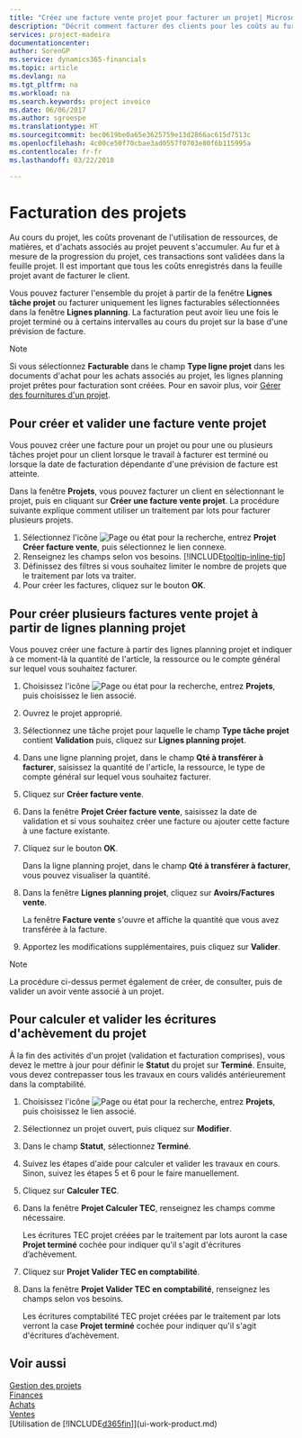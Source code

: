 ```yaml
---
title: "Créez une facture vente projet pour facturer un projet| Microsoft Docs"
description: "Décrit comment facturer des clients pour les coûts au fur et à mesure de l'avancée du projet."
services: project-madeira
documentationcenter: 
author: SorenGP
ms.service: dynamics365-financials
ms.topic: article
ms.devlang: na
ms.tgt_pltfrm: na
ms.workload: na
ms.search.keywords: project invoice
ms.date: 06/06/2017
ms.author: sgroespe
ms.translationtype: HT
ms.sourcegitcommit: bec0619be0a65e3625759e13d2866ac615d7513c
ms.openlocfilehash: 4c00ce50f70cbae3ad0557f0703e80f6b115995a
ms.contentlocale: fr-fr
ms.lasthandoff: 03/22/2018

---
```

# <a name="invoice-jobs"></a>Facturation des projets
Au cours du projet, les coûts provenant de l'utilisation de ressources, de matières, et d'achats associés au projet peuvent s'accumuler. Au fur et à mesure de la progression du projet, ces transactions sont validées dans la feuille projet. Il est important que tous les coûts enregistrés dans la feuille projet avant de facturer le client.

Vous pouvez facturer l'ensemble du projet à partir de la fenêtre **Lignes tâche projet** ou facturer uniquement les lignes facturables sélectionnées dans la fenêtre **Lignes planning**. La facturation peut avoir lieu une fois le projet terminé ou à certains intervalles au cours du projet sur la base d'une prévision de facture.

> [!NOTE]  
>   Si vous sélectionnez **Facturable** dans le champ **Type ligne projet** dans les documents d'achat pour les achats associés au projet, les lignes planning projet prêtes pour facturation sont créées. Pour en savoir plus, voir [Gérer des fournitures d'un projet](projects-how-manage-project-supplies.md).

## <a name="to-create-and-post-a-job-sales-invoice"></a>Pour créer et valider une facture vente projet
Vous pouvez créer une facture pour un projet ou pour une ou plusieurs tâches projet pour un client lorsque le travail à facturer est terminé ou lorsque la date de facturation dépendante d'une prévision de facture est atteinte.

Dans la fenêtre **Projets**, vous pouvez facturer un client en sélectionnant le projet, puis en cliquant sur **Créer une facture vente projet**. La procédure suivante explique comment utiliser un traitement par lots pour facturer plusieurs projets.  

1. Sélectionnez l'icône ![Page ou état pour la recherche](media/ui-search/search_small.png "Page ou état pour la recherche"), entrez **Projet Créer facture vente**, puis sélectionnez le lien connexe.  
2. Renseignez les champs selon vos besoins. [!INCLUDE[tooltip-inline-tip](includes/tooltip-inline-tip_md.md)]
3. Définissez des filtres si vous souhaitez limiter le nombre de projets que le traitement par lots va traiter.
4. Pour créer les factures, cliquez sur le bouton **OK**.  

## <a name="to-create-multiple-job-sales-invoices-from-job-planning-lines"></a>Pour créer plusieurs factures vente projet à partir de lignes planning projet
Vous pouvez créer une facture à partir des lignes planning projet et indiquer à ce moment-là la quantité de l'article, la ressource ou le compte général sur lequel vous souhaitez facturer.

1. Choisissez l'icône ![Page ou état pour la recherche](media/ui-search/search_small.png "Page ou état pour la recherche"), entrez **Projets**, puis choisissez le lien associé.
2. Ouvrez le projet approprié.
3. Sélectionnez une tâche projet pour laquelle le champ **Type tâche projet** contient **Validation** puis, cliquez sur **Lignes planning projet**.  
4. Dans une ligne planning projet, dans le champ **Qté à transférer à facturer**, saisissez la quantité de l'article, la ressource, le type de compte général sur lequel vous souhaitez facturer.  
5. Cliquez sur **Créer facture vente**.
6. Dans la fenêtre **Projet Créer facture vente**, saisissez la date de validation et si vous souhaitez créer une facture ou ajouter cette facture à une facture existante.
7. Cliquez sur le bouton **OK**.  

    Dans la ligne planning projet, dans le champ **Qté à transférer à facturer**, vous pouvez visualiser la quantité.
8. Dans la fenêtre **Lignes planning projet**, cliquez sur **Avoirs/Factures vente**.

    La fenêtre **Facture vente** s'ouvre et affiche la quantité que vous avez transférée à la facture.  
9. Apportez les modifications supplémentaires, puis cliquez sur **Valider**.

> [!NOTE]  
>   La procédure ci-dessus permet également de créer, de consulter, puis de valider un avoir vente associé à un projet.

## <a name="to-calculate-and-post-job-completion-entries"></a>Pour calculer et valider les écritures d'achèvement du projet
À la fin des activités d'un projet (validation et facturation comprises), vous devez le mettre à jour pour définir le **Statut** du projet sur **Terminé**. Ensuite, vous devez contrepasser tous les travaux en cours validés antérieurement dans la comptabilité.

1. Choisissez l'icône ![Page ou état pour la recherche](media/ui-search/search_small.png "Page ou état pour la recherche"), entrez **Projets**, puis choisissez le lien associé.  
2. Sélectionnez un projet ouvert, puis cliquez sur **Modifier**.
3. Dans le champ **Statut**, sélectionnez **Terminé**.
4. Suivez les étapes d'aide pour calculer et valider les travaux en cours. Sinon, suivez les étapes 5 et 6 pour le faire manuellement.  
5. Cliquez sur **Calculer TEC**.
6. Dans la fenêtre **Projet Calculer TEC**, renseignez les champs comme nécessaire.  

     Les écritures TEC projet créées par le traitement par lots auront la case **Projet terminé** cochée pour indiquer qu'il s'agit d'écritures d’achèvement.  
7. Cliquez sur **Projet Valider TEC en comptabilité**.
8. Dans la fenêtre **Projet Valider TEC en comptabilité**, renseignez les champs selon vos besoins.  

     Les écritures comptabilité TEC projet créées par le traitement par lots verront la case **Projet terminé** cochée pour indiquer qu'il s'agit d'écritures d’achèvement.

## <a name="see-also"></a>Voir aussi
[Gestion des projets](projects-manage-projects.md)  
[Finances](finance.md)  
[Achats](purchasing-manage-purchasing.md)         
[Ventes](sales-manage-sales.md)      
[Utilisation de [!INCLUDE[d365fin](includes/d365fin_md.md)]](ui-work-product.md)  

